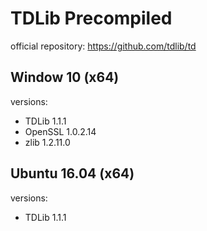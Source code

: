 # TDLib Precompiled
official repository: https://github.com/tdlib/td

## Window 10 (x64)
versions:
- TDLib 1.1.1
- OpenSSL 1.0.2.14
- zlib 1.2.11.0

## Ubuntu 16.04 (x64)
versions:
- TDLib 1.1.1